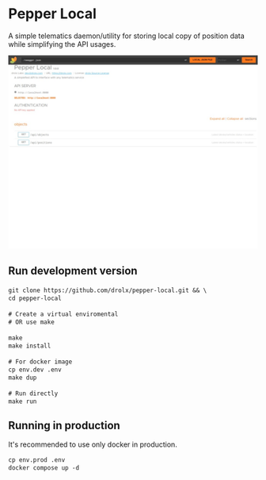 # Pepper Local

A simple telematics daemon/utility for storing local copy of position data while simplifying the API usages.

![pepper-local-screenshot](./assets/screenshot-0.jpeg "Screenshot")

## Run development version

```shell
git clone https://github.com/drolx/pepper-local.git && \
cd pepper-local

# Create a virtual enviromental
# OR use make

make
make install

# For docker image
cp env.dev .env
make dup

# Run directly
make run
```

## Running in production

It's recommended to use only docker in production.

```shell
cp env.prod .env
docker compose up -d
```
